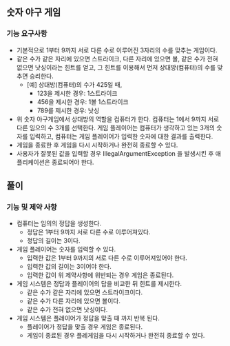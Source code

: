 ## 숫자 야구 게임

### 기능 요구사항

- 기본적으로 1부터 9까지 서로 다른 수로 이루어진 3자리의 수를 맞추는 게임이다.
- 같은 수가 같은 자리에 있으면 스트라이크, 다른 자리에 있으면 볼, 같은 수가 전혀 없으면 낫싱이라는 힌트를 얻고, 그 힌트를 이용해서 먼저 상대방(컴퓨터)의 수를 맞추면 승리한다.
    - [예] 상대방(컴퓨터)의 수가 425일 때,
        - 123을 제시한 경우: 1스트라이크
        - 456을 제시한 경우: 1볼 1스트라이크
        - 789를 제시한 경우: 낫싱
- 위 숫자 야구게임에서 상대방의 역할을 컴퓨터가 한다. 컴퓨터는 1에서 9까지 서로 다른 임으의 수 3개를 선택한다. 게임 플레이어는 컴퓨터가 생각하고 있는 3개의 숫자를 입력하고, 컴퓨터는 게임 플레이어가 입력한
  숫자에 대한 결과를 출력한다.
- 게임을 종료한 후 게임을 다시 시작하거나 완전히 종료할 수 있다.
- 사용자가 잘못된 값을 입력할 경우 IllegalArgumentException 을 발생시킨 후 애플리케이션은 종료되어야 한다.

## 풀이

### 기능 및 제약 사항

- 컴퓨터는 임의의 정답을 생성한다.
    - 정답은 1부터 9까지 서로 다른 수로 이루어져있다.
    - 정답의 길이는 3이다.
- 게임 플레이어는 숫자를 입력할 수 있다.
    - 입력한 값은 1부터 9까지의 서로 다른 수로 이루어져있어야 한다.
    - 입력한 값의 길이는 3이어야 한다.
    - 입력한 값이 위 제약사항에 위반되는 경우 게임은 종료된다.
- 게임 시스템은 정답과 플레이어의 답을 비교한 뒤 힌트를 제시한다.
    - 같은 수가 같은 자리에 있으면 스트라이크이다.
    - 같은 수가 다른 자리에 있으면 볼이다.
    - 같은 수가 전혀 없으면 낫싱이다.
- 게임 시스템은 플레이어가 정답을 맞출 때 까지 반복 된다.
    - 플레이어가 정답을 맞출 경우 게임은 종료된다.
    - 게임이 종료된 경우 플레게임을 다시 시작하거나 완전히 종료할 수 있다.
